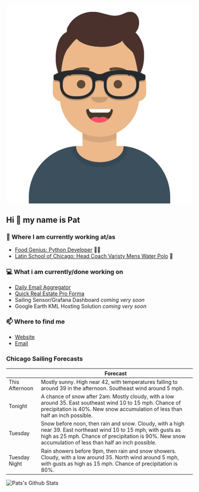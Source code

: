 [![Social banner for p-j-falconer](https://raw.githubusercontent.com/P-J-FALCONER/P-J-FALCONER/master/assets/avataaars.svg)](https://patfalconer.com/)
## Hi :wave: my name is Pat

### 💼 Where I am currently working at/as
- [Food Genius: Python Developer](https://getfoodgenius.com/) 🍔🐍
- [Latin School of Chicago: Head Coach Varisty Mens Water Polo](https://www.latinschool.org/) 🤽


### 💻 What i am currently/done working on
 - [Daily Email Aggregator](https://github.com/P-J-FALCONER/dott_daily_mail)
 - [Quick Real Estate Pro Forma](https://github.com/P-J-FALCONER/henry)
 - Sailing Sensor/Grafana Dashboard *coming very soon*
 - Google Earth KML Hosting Solution *coming very soon*

### 📫 Where to find me
 - [Website](https://patfalconer.com/)
 - [Email](mailto:patrick.j.falconer@gmail.com)


### Chicago Sailing Forecasts
|   | Forecast  |
|---|---|
| This Afternoon | Mostly sunny. High near 42, with temperatures falling to around 39 in the afternoon. Southeast wind around 5 mph. |
| Tonight | A chance of snow after 2am. Mostly cloudy, with a low around 35. East southeast wind 10 to 15 mph. Chance of precipitation is 40%. New snow accumulation of less than half an inch possible. |
| Tuesday | Snow before noon, then rain and snow. Cloudy, with a high near 39. East northeast wind 10 to 15 mph, with gusts as high as 25 mph. Chance of precipitation is 90%. New snow accumulation of less than half an inch possible. |
| Tuesday Night | Rain showers before 9pm, then rain and snow showers. Cloudy, with a low around 35. North wind around 5 mph, with gusts as high as 15 mph. Chance of precipitation is 80%. |

![Pats's Github Stats](https://github-readme-stats.vercel.app/api?username=p-j-falconer&show_icons=true&theme=radical)
